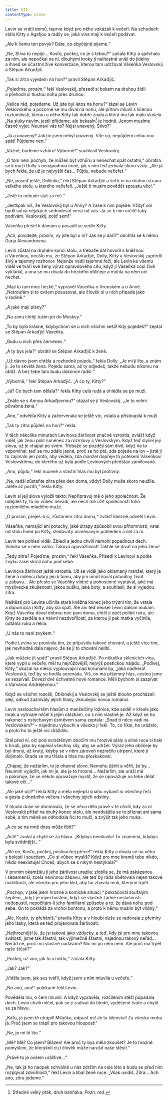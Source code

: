 ```yaml
---
title: VII
contentType: prose
---
```


<section>

Levin se vrátil domů, teprve když pro něho vzkázali k večeři. Na schodech stála Kitty s Agafjou a radily se, jaká vína mají k večeři podávat.

„Ale k čemu ten povyk? Dáte, co obyčejně pijeme.“

„Ne, Stiva to nepije… Kosťo, počkej, co je s tebou?“ začala Kitty a spěchala za ním, ale nepočkal na ni, dlouhými kroky jí nelítostně unikl do jídelny a ihned se účastnil živé konverzace, kterou tam udržoval Váseňka Veslovskij a Stěpan Arkaďjič.

„Tak si zítra vyjedem na hon?“ pravil Stěpan Arkaďjič.

„Pojeďme, prosím,“ řekl Veslovskij, přesedl si bokem na druhou židli a přehodil si tlustou nohu přes druhou.

„Velice rád, pojedeme. Už jste byl letos na honu?“ tázal se Levin Veslovského a pozorně se mu díval na nohu, ale přitom mluvil s líčenou roztomilostí, kterou u něho Kitty tak dobře znala a která mu tak málo slušela. „Na sluky nevím, jestli přijdeme, ale bekasin[^16] je hodně. Jenom musíme časně vyjet. Neunaví vás to? Nejsi unavený, Stivo?“

„Já a unavený? Jakživ jsem nebyl unavený. Víte co, nepůjdem celou noc spát! Půjdeme ven.“

„Vážně, budeme vzhůru! Výborně!“ souhlasil Veslovskij.

„O tom není pochyb, že můžeš být vzhůru a nenechat spát ostatní,“ obrátila se k muži Dolly s nenápadnou ironií, jak s ním teď jednala skoro vždy. „Ale já bych řekla, že už je nejvyšší čas… Půjdu, nebudu večeřet.“

„Ne, poseď ještě, Dollinko,“ řekl Stěpan Arkaďjič a šel k ní na druhou stranu velkého stolu, u kterého večeřeli. „Ještě ti musím povědět spoustu věcí.“

„Jistě to nebude stát za řeč.“

„Jestlipak víš, že Veslovskij byl u Anny? A zase k nim pojede. Vždyť oni bydlí sotva nějakých sedmdesát verst od vás. Já se k nim určitě taky podívám. Veslovskij, pojď sem!“

Váseňka přešel k dámám a posadil se vedle Kitty.

„Ach, povídejte, prosím, vy jste byl u ní? Jak se jí daří?“ obrátila se k němu Darja Alexandrovna.

Levin zůstal na druhém konci stolu, a třebaže dál hovořil s kněžnou a Váreňkou, neušlo mu, že Stěpan Arkaďjič, Dolly, Kitty a Veslovskij zapředli živý a tajemný rozhovor. Nejenže vedli tajemné řeči, ale Levin ke všemu viděl ve tváři své ženy výraz opravdového citu, když jí Váseňka cosi živě vykládal, a ona se mu dívala do hezkého obličeje a mohla na něm oči nechat.

„Mají to tam moc hezké,“ vyprávěl Váseňka o Vronském a o Anně. „Netroufám si to ovšem posuzovat, ale člověk si u nich připadá jako v rodině.“

„A jaké mají plány?“

„Na zimu chtějí tuším jet do Moskvy.“

„To by bylo krásné, kdybychom se u nich všichni sešli! Kdy pojedeš?“ zeptal se Stěpan Arkaďjič Váseňky.

„Budu u nich přes červenec.“

„A ty bys jela?“ obrátil se Stěpan Arkaďjič k ženě.

„Už dávno jsem chtěla a rozhodně pojedu,“ řekla Dolly. „Je mi jí líto, a znám ji. Je to skvělá žena. Pojedu sama, až ty odjedeš, takže nebudu nikomu na obtíž. A bez tebe tam budu dokonce radši.“

„Výborně,“ řekl Stěpan Arkaďjič. „A co ty, Kitty?“

„Já? Co bych tam dělala?“ řekla Kitty celá rudá a ohlédla se po muži.

„Znáte se s Annou Arkaďjevnou?“ otázal se jí Veslovskij. „Je to velmi půvabná žena.“

„Ano,“ odvětila Kitty a začervenala se ještě víc, vstala a přistoupila k muži.

„Tak ty zítra půjdeš na hon?“ řekla.

V těch několika minutách Levinova žárlivost značně vzrostla, zvlášť když viděl, jak ženu polil ruměnec za rozmluvy s Veslovským. Když teď slyšel její slova, už je chápal po svém. Třebaže se později sám divil, když na to vzpomínal, teď se mu zdálo jasné, proč se ho ptá, zda pojede na lov – jistě ji to zajímalo jen proto, aby věděla, zda manžel dopřeje to potěšení Váseňkovi Veslovskému, do kterého už byla podle Levinových představ zamilovaná.

„Ano, půjdu,“ řekl nuceně a vlastní hlas mu byl protivný.

„Ne, radši zůstaňte zítra přes den doma, vždyť Dolly muže skoro neužila. Jděte až pozítří,“ řekla Kitty.

Levin si její slova vyložil takto: Nepřipravuj mě o jeho společnost. Že odejdeš ty, to mi vůbec nevadí, ale nech mě užít společnosti toho roztomilého mladého muže.

„Ó prosím, přeješ-li si, zůstanem zítra doma,“ zvlášť líbezně odvětil Levin.

Váseňka, nemající ani potuchy, jaké útrapy způsobil svou přítomností, vstal od stolu hned po Kitty, sledoval ji usměvavým pohledem a šel za ní.

Levin ten pohled viděl. Zbledl a jednu chvíli nemohl popadnout dech. Všecko se v něm vařilo. Taková opovážlivost! Takhle se dívat na jeho ženu!

„Tedy zítra? Pojeďme, prosím,“ řekl Váseňka. Přisedl k Levinovi a podle zvyku zase skrčil nohu pod sebe.

Levinova žárlivost ještě vzrostla. Už se viděl jako oklamaný manžel, který je ženě a milenci dobrý jen k tomu, aby jim umožňoval pohodlný život a zábavu… Ale přesto se Váseňky vlídně a pohostinně vyptával, jaké má myslivecké zkušenosti, jakou pušku, jaké boty, a souhlasil, že si vyjedou zítra.

Naštěstí pro Levina učinila stará kněžna konec jeho trýzni tím, že vstala a doporučila i Kitty, aby šla spát. Ale ani teď neušel Levin dalším mukám. Když Váseňka dával dobrou noc paní domu, chtěl jí opět políbit ruku, ale Kitty se zarděla a s naivní nezdvořilostí, za kterou jí pak matka vyčinila, odtáhla ruku a řekla:

„U nás to není zvykem.“

Podle Levina se provinila tím, že připustila takové chování, a ještě více tím, jak nevhodně dala najevo, že se jí to chování nelíbí.

„Jak můžete jít spát!“ pravil Stěpan Arkaďjič. Po několika sklenicích vína, které vypil u večeře, měl tu nejrůžovější, nejvýš poetickou náladu. „Podívej, Kitty,“ ukázal na měsíc vyplouvající nad korunami lip, „jaká nádhera! Veslovskij, teď by se hodila serenáda. Víš, on má příjemný hlas, cestou jsme se sezpívali. Dovezl dvě úchvatné nové romance. Měli bychom si zazpívat s Varvarou Andrejevnou.“

</section>

<section>

Když se všichni rozešli, Oblonskij a Veslovskij se ještě dlouho procházeli alejí, odkud zaznívaly jejich hlasy, zkoušející novou romanci.

Levin naslouchal těm hlasům z manželčiny ložnice, kde seděl v křesle jako mrak a vytrvale mlčel k jejím otázkám, co s ním vlastně je. Až když se ho nakonec s ostýchavým úsměvem sama zeptala: „Snad ti něco vadí na Veslovském?“ – najednou vybuchl a všecko jí řekl. To, co říkal, ho uráželo, a proto ho to ještě víc dráždilo.

Stál před ní, oči pod svraštěným obočím mu hrozivě plály a silné ruce si tiskl k hrudi, jako by napínal všechny síly, aby se udržel. Výraz jeho obličeje by byl drsný, až krutý, kdyby se v něm zároveň nezračilo utrpení, které ji dojímalo. Brada se mu třásla a hlas mu přeskakoval.

„Chápej, že nežárlím, to je ohavné slovo. Nemohu žárlit a věřit, že by… Neumím vyjádřit, jak mi je, ale je to hrozné… Nežárlím, ale uráží mě a pokořuje, že se někdo opovažuje myslit, že se opovažuje na tebe dělat takové oči…“

„Ale jaké oči?“ řekla Kitty a měla nejlepší snahu vybavit si všechny řeči a gesta z dnešního večera i všechny jejich odstíny.

V hloubi duše se domnívala, že se něco dělo právě v té chvíli, kdy za ní Veslovskij přišel na druhý konec stolu, ale neodvážila se to přiznat ani sama sobě, a tím méně se odhodlala říci to muži, a zvýšit tak jeho muka.

„A co se na mně dnes může líbit?“

„Ach!“ zvolal a chytil se za hlavu. „Kdybys nemluvila! To znamená, kdybys byla svůdnější…“

„Ale ne, Kosťo, počkej, poslouchej přece!“ řekla Kitty a dívala se na něho s bolestí i soucitem. „Co si vůbec myslíš? Když pro mne kromě tebe nikdo, nikdo neexistuje! Chceš, abych se s nikým nestýkala?“

V prvním okamžiku ji jeho žárlivost urazila; zlobila se, že má zakázanou i sebemenší, zcela nevinnou zábavu; ale teď by ráda obětovala nejen takové maličkosti, ale všecko pro jeho klid, aby ho zbavila muk, kterými trpěl.

„Pochop, v jaké jsem hrozné a komické situaci,“ pokračoval zoufalým šeptem, „když je mým hostem, když se vlastně žádné neslušnosti nedopustil, nepočítám-li jeho familiární způsoby a to, že dává nohu pod sebe. On to pokládá za vrchol bontonu, a proto k němu musím být vlídný.“

„Ale, Kosťo, ty přeháníš,“ pravila Kitty a v hloubi duše se radovala z přemíry jeho lásky, která se teď projevovala žárlivostí.

„Nejhroznější je, že jsi taková jako vždycky, a teď, kdy jsi pro mne takovou svátostí, jsme tak šťastní, tak výjimečně šťastní, najednou takový neřád… Neřád ne, proč mu vlastně nadávám? Nic mi po něm není. Ale proč má trpět naše štěstí?“

„Počkej, už vím, jak to vzniklo,“ začala Kitty.

„Jak? Jak?“

„Viděla jsem, jak ses tvářil, když jsem s ním mluvila u večeře.“

„No ano, ano!“ polekaně řekl Levin.

Pověděla mu, o čem mluvili. A když vyprávěla, rozčilením stěží popadala dech. Levin chvíli mlčel, pak se jí zadíval do bledé, vyděšené tváře a chytil se za hlavu.

„Káťo, já jsem tě utrápil! Miláčku, odpusť mi! Je to šílenství! Za všecko mohu já. Proč jsem se trápil pro takovou hloupost!“

„Ne, je mi tě líto.“

„Mě? Mě? Co jsem? Blázen! Ale proč ty bys měla zkoušet? Je to hrozné pomyšlení, že kterýkoli cizí člověk může narušit naše štěstí.“

„Právě to je ovšem urážlivé…“

„Ne, tak já ho naopak schválně u nás zdržím na celé léto a budu se před ním rozplývat zdvořilostí,“ řekl Levin a líbal ženě ruce. „Však uvidíš. Zítra… Ach ano, zítra jedeme.“

</section>

<section>

[^16]: Středně velký pták, druh bahňáka. _Pozn. red._

</section>

